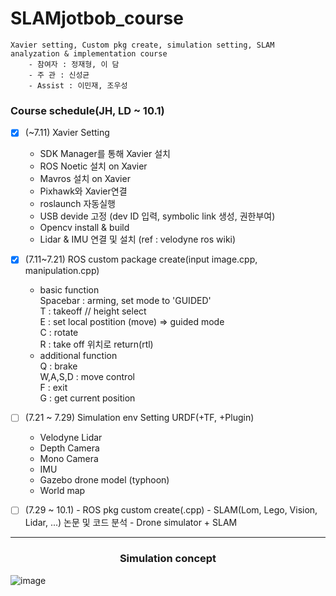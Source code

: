 # SLAMjotbob_course

```
Xavier setting, Custom pkg create, simulation setting, SLAM analyzation & implementation course
    - 참여자 : 정재형, 이 담
    - 주 관 : 신성균
    - Assist : 이민재, 조우성
```
### Course schedule(JH, LD ~ 10.1)	
- [x] (~7.11) Xavier Setting
    - SDK Manager를 통해 Xavier 설치
    - ROS Noetic 설치 on Xavier
    - Mavros 설치 on Xavier
    - Pixhawk와 Xavier연결
    - roslaunch 자동실행
    - USB devide 고정 (dev ID 입력, symbolic link 생성, 권한부여)
    - Opencv install & build
    - Lidar & IMU 연결 및 설치 (ref : velodyne ros wiki)

- [X] (7.11~7.21) ROS custom package create(input image.cpp, manipulation.cpp)
    - basic function<br>
        Spacebar : arming, set mode to 'GUIDED' <br>
        T : takeoff // height select <br>
        E : set local postition (move) => guided mode <br>
        C : rotate <br>
        R : take off 위치로 return(rtl)<br>
    - additional function<br>
        Q : brake <br>
        W,A,S,D : move control<br>
        F : exit<br>
        G : get current position<br>
- [ ] (7.21 ~ 7.29) Simulation env Setting URDF(+TF, +Plugin)
    - Velodyne Lidar 
    - Depth Camera
    - Mono Camera
    - IMU
    - Gazebo drone model (typhoon)
    - World map   
    
- [ ] (7.29 ~ 10.1) 
        - ROS pkg custom create(.cpp)
        - SLAM(Lom, Lego, Vision, Lidar, ...) 논문 및 코드 분석
        - Drone simulator + SLAM 

---
### <div align="center"> Simulation concept </div>
![image](https://user-images.githubusercontent.com/79160507/178926870-19e59e3f-d8c6-47a6-842d-4ec2847d4a92.png)
